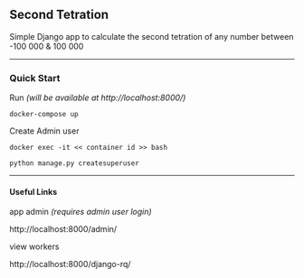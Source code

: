 ## Second Tetration

Simple Django app to calculate the second tetration of any number between -100 000 & 100 000

---
### Quick Start

Run *(will be available at http://localhost:8000/)*

    docker-compose up
    
    
Create Admin user

    docker exec -it << container id >> bash
    
    python manage.py createsuperuser 

--- 

#### Useful Links 

app admin *(requires admin user login)*

http://localhost:8000/admin/


view workers  

http://localhost:8000/django-rq/

